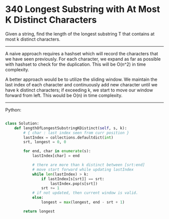 340 Longest Substring with At Most K Distinct Characters
========================================================

Given a string, find the length of the longest substring T that contains at
most k distinct characters.

---

A naive approach requires a hashset which will record the characters that we
have seen previously. For each character, we expand as far as possible with
hashset to check for the duplication. This will be O(n^2) in time complexity.

A better approach would be to utilize the sliding window. We maintain the last
index of each character and continuously add new character until we have
k distinct characters; if exceeding k, we start to move our window forward from
left. This would be O(n) in time complexity.

---

Python:

```python

class Solution:
    def lengthOfLongestSubstringKDistinct(self, s, k):
        # { char : last index seen from curr position }
        lastIndex = collections.defaultdict(int)
        srt, longest = 0, 0

        for end, char in enumerate(s):
            lastIndex[char] = end

            # there are more than k distinct between [srt:end]
            # move start forward while updating lastIndex
            while len(lastIndex) > k:
                if lastIndex[s[srt]] == srt:
                    lastIndex.pop(s[srt])
                srt += 1
            # if not updated, then current window is valid.
            else:
                longest = max(longest, end - srt + 1)

        return longest
```
